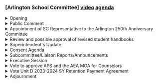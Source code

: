 ### [Arlington School Committee] [video](https://www.youtube.com/watch?v=GeTsYPCoSIc) [agenda](https://arlington.novusagenda.com/agendapublic/MeetingView.aspx?MeetingID=1897&MinutesMeetingID=-1&doctype=Agenda)

<details><summary>Opening</summary> 
<details><summary>	 Kirsi Allison Ampe - 206</summary>

> Okay, I hereby call this meeting of the special meeting of the Arlington school committee to order on Wednesday, August 30 at 630 PM, we are meeting by zoom because the governor says we can at least for right now. And everyone should know first that our materials are available on novice online, and second, that your screens, people can see what you're doing on your screens and so not to share anything that you don't want to be seen by other people. So let me make sure everyone can hear me and can respond I'm going to go through. Ms. Superintendent home and here. Okay. I'm his keys here. Okay, Mr. Slickman. I'm here, note that Mr. human analysis and Elmer are attendees but not panelists is all need to be promoted, I just promoted both. Okay, good. Okay, great. Miss extant. Yeah. It's good. Here is Morgan here. Mr Spiegel here. Dr. Ford Walker. Here. Mr Mason. Here. Mr garden. Here. Miss owner. Here. Mr film in here. Miss Diggins I see you but we don't need to know that you can talk, unless you need to say something. Other people on. We only have one page. Okay, so I think we are set.
</details></details>
<details><summary>Public Comment</summary> 
<details><summary>	 Kirsi Allison Ampe - 48</summary>

> We open with public comment. I'm looking at our participant list. I don't see anyone for public comment, and we missed Dickens if we got anyone saying they wanted to do public comment can you chime in but no public comment. No public comment. Okay. So moving on.
</details></details>
<details><summary>Appointment of SC Representative to the Arlington 250th Anniversary Committee</summary> 
<details><summary>	 Kirsi Allison Ampe and William Hayner - 285</summary>

> Okay. Thank you. Thank you. Thank you. Thank you. Thank you. And Mr. Hainer had heard about this discussed and mentioned it to me and said that he would be more than happy to serve as our representative on this committee. They've asked for someone from the school committee. I think it's probably appropriate, because of his long standing history with us. If anyone has any concerns bring them up now but otherwise we appreciate his willingness to serve on our behalf. I move that Bill Hainer be appointed to this committee on our behalf. Second. And I'm excited and good to see a bill. I don't know how anxious you all were to take on one more responsibility. Okay, so come back and tell us if there's anything we need to do to help or that you need tonight is the first meeting right at seven o'clock, I will keep the chair informed and when it's appropriate I'll come before you. Awesome. Thank you so much and when is our 250th anniversary. I think it's in 2025. That's when the 250th year, they're going to be planning it on tonight. I'll share with you in the next 24 hours Casey and you can bring it to the committee when appropriate. Okay, great. Thank you. Okay, so any further comments on Mr. Hainer's appointment. I have a roll call for Mr. Schlichtman. Yes. Miss Exton. Thank you, Bill. Yes. Miss Gittleson. Yes. As Morgan. Yes. Mr Carden. I couldn't hear you. Yes. Okay. Mr Thielman. Yes. And I also vote yes so that's an anonymous vote. Thank you again for being willing to serve. Thank you all. Have a good evening. You too. Bye bye.
</details></details>
<details><summary>Review and possible approval of revised student handbooks</summary> 
<details><summary>	 Kirsi Allison Ampe - 48</summary>

> Okay, so the next item of business is to review and potential approval of revised student handbooks, and the agenda wasn't updated it should just say the ages handbook and the elementary student handbook, which are available for us. Miss home and do you want to leave this.
</details>
<details><summary>	 Elizabeth Homan - 255</summary>

> Yeah. So, um, I, so we are in the process of making sure that all of these are easy to access easy to navigate. I want to thank members of the committee who sent me notes on the two drafts that I sent along the elementary one has undergone a fairly significant overhaul and look at we did some revision cleaning up of information that was outdated, or just not common practice. We adjusted some of the dress code language to be more in line with the way the high school talks about freedom of expression but also still with a latitude for us to determine when something's appropriate or destruction in a classroom. I shared with you the document comparison, so you can see what we marked up, and I did a little bit of cleaning and editing based on some comments so I'm happy to take any questions about any specific portions of either of these, they have been looked over specifically there were adjustments to our bullying policies last year when we did an update of the bullet bullying procedures. There were updates to regulations surrounding discipline that require us to do some restorative work before we move towards disciplinary action so we had to adjust some language in the discipline sections, and there's new regulations coming relative to title nine that changed some of the procedures so we had to change some of that language as well so happy to answer any questions that the committee has. Anyone have any questions.
</details>
<details><summary>	 Various - 284</summary>

> Is that a. That's not a hand No. Okay. That's just a. Okay. Um, I have a question then the student handbook, the, the elementary school handbook talks about homework policy, and that students should receive only homework, like 10 minutes per grade. For example, 10 minutes for grade one and 20 minutes for grade two except I thought we didn't have homework for those grades now. So this was a point of much discussion for the elementary principles. There are differing opinions about whether or not and how much homework should be assigned. And we haven't sorted through all of those various opinions, quite yet. So what is written here was kind of the compromise that we landed on. We removed some language that we thought was a little bit assumptive about what parents could manage in terms of like reading to with your child at home. And we left this language in there as a general guideline because it is one that some teachers use. And if we were to eliminate it and say there's not going to be any work sent home, then that would be a shift in practice that we would want to discuss with the teachers. So, it's, we, there is not a we don't give any homework in lower grades policy, obviously. And this was this language stayed from the previous version. Does anyone else. I didn't think we had had some discussion about this before and that we weren't having homework and lower grades, although it wasn't a policy. I'm not seeing anyone. I'm not seeing anyone else remembering it. Okay, let's just film it doesn't remember it either. Well, I'm just sunk. Oh, Miss Gilson.
</details>
<details><summary>	 Gitelson - 301</summary>

> As, as the I can't say I know what has been discussed before but I'm curious what if anything you can tell us Dr home in about. I know what happens at Pierce. I think I know what, like, I've only have a third grader but I think I know sort of how it works all the way up. Is there any consist, I mean sort of what, where are we with how consistent because this is a conversation that comes up on Arlington parents listserv and I think some of us who are at schools without who are not giving homework. We're sort of also under the impression that this was Arlington, not just our school. This is not there's not consistent practice on this across the system. So one of the things this came up recently I have my, the contractual superintendents advisory committee, and we had a lengthy discussion about this because I was curious what people's on homework, and I got wildly different answers about, they knew this guideline they knew the 10 minute guideline everybody did, whether or not they did less than that, or at that or shot for that like was what was very inconsistent. I think it's worth discussion I think is worth us potentially revisiting this in future iterations of the handbook, but it wasn't something I wanted to change in the absence of some discussions about it and I wanted to wait for Dr. For Walker to get here to maybe have some of those conversations, particularly as we're rolling out a new curriculum it's possible that El will have some of its own guidelines and ideas around what should happen at home and what should happen at school, and we want to make sure we were aligned with that too.
</details>
<details><summary>	 Kirsi Allison Ampe - 152</summary>

> Okay. Any further comments on that. Seeing none. Then I have one other question which is really quickly. I'm Dr home and the piece that I've also seen is really inconsistent is like the reading log piece, which can like quickly get above 10 like that, like, doesn't fit as well in the 10 2030 4050 metric. For, I guess for Dr. For Walker, I would love for that to be something that you guys thought about and talked about why we're asking kids to log their reading. I have an 11th grader and and she logged it every night and it had to go in and I had to sign it every night. wanted to check them every day. And she did, you know, so it was consistently implemented, but that the reading log piece isn't called out here specifically, but it probably needs to be considered in the larger conversation.
</details>
<details><summary>	 Jane Morgan - 180</summary>

> I have a question about that. Miss Morgan. How is that something that happens at every level is it because you just mentioned high school but this is the oh no sorry this is when she was in elementary school. Okay. Oh no, there are no reading logs in high school or at least that's what I don't sign them, nor would I ever agree to do that. Okay. Yeah, I remember this too and and the reading log can be a source of friction, and it just, I think the, the desire is to promote reading, but it ends up making it a chore, and it wasn't. Anyway, we can have more discussion about this. Okay, so then I had one other question which was about the dress code. So I appreciate that we're trying to be consistent across the district and stuff but when I read it. I was wondering if a student chose to express themselves by showing up in virtually no clothes, whatever sex. They were. I wasn't sure what, where, how that would be handled.
</details>
<details><summary>	 Elizabeth Homan - 220</summary>

> Well it says we acknowledge we acknowledge our responsibility to maintain an environment that's healthy and free from substantial disruption or harassment, I would consider that an instance in which we're not in a situation where there is lack of, or we're free from substantial disruption or harassment that that student clothing and shoes can should conform to reasonable standards of health, safety and cleanliness and refrain from wearing shoes, but display words or symbols, expressing prohibited behavior, like that section there, what you just described would fall in that category, to my mind. And then it says beneath that that the administration is authorized to take action instances where dress doesn't meet those stated requirements above. So, that it like I like what I like about this language, and this is borrowed from the high school handbook which I had heard members say and I've heard teachers say they really appreciate that language that's in my school handbook. Is that this gives us latitude to make determinations on based on individual circumstances, but what you just named of course it's not something we would allow, because it wouldn't meet these requirements. We could add more requirements in that second paragraph. If there's language that you think addresses a situation like that more clearly but I guess I just wasn't.
</details>
<details><summary>	 Jane Morgan - 36</summary>

> To me, I wasn't sure it would apply to that section, and I wasn't really sure where it would apply at all. I'm just trying to make sure that we have standards that can be uniformly.
</details>
<details><summary>	 Elizabeth Homan - 98</summary>

> Students can be held to uniformly across the district by all adults, and that things like, you know, the graphics and words and stuff that's easy and you're right that that you know that's very clear and I think that people will be held to that very clearly, but stuff where students are, are not dressing are not wearing enough clothing for appropriate social conduct, it wasn't clear to me how, how that would be handled or, or what what they would be doing. I will qualify that under a reasonable standard of health, safety and cleanliness. Okay.
</details>
<details><summary>	 Kirsi Allison Ampe - 25</summary>

> Okay. Anyone else have any questions or comments about this. Okay. Anyone have any other questions or comments about the handbooks in general, either handbook.
</details>
<details><summary>	 ? - 68</summary>

> Mr. Yes, I think I abstained last year and I'm going to abstain again on the high school handbook, because of the, the requirement to get a doctor's note to get that those absences excused. I did give that feedback to Dr. And I hope that that she'll look at it again this year. But I just think in light of the pandemic, that's, it's a difficult requirement.
</details>
<details><summary>	 ? - 97</summary>

> Thanks, Mr. I have a clarifying question on that one actually, which line, I was doing this quickly tonight and I was incorporating some of your feedback, which line are you looking at with the requirement for a doctor's note, is that on page 15. I don't have it open. Okay. It said in the original, I mean maybe you revised it today I didn't get it before you just sent. It said extended absences or illness with documentation. Hold on. Okay. Understood and I will find it, and I can revisit it with Dr. Thank you.
</details>
<details><summary>	 Elizabeth Homan - 118</summary>

> Yeah, actually, Mr Carter reminds me that I had a question about that also, which is on the same page 15 absences including an exempt from the failure to attend policy absences for the following reasons count towards absence limits above. And the first item is sick days. Paragraph says absences for the following reasons are exempt and do not count towards the attendance limits. And one of the items is extended. Oh, this has been changed. Okay, so extended illness. It just said illness before and I was really confused because it was either illness or sick days and I couldn't tell which was which. Okay, so you've already fixed that. Any other comments or Miss Morgan.
</details>
<details><summary>	 Jane Morgan - 43</summary>

> Wait, so which one are we approving now we're approving the one that's in email not the one that's a novice Liz put Liz Diggins put the ones I sent via email moments, like I don't know, maybe an hour ago in novice.
</details>
<details><summary>	 Elizabeth Homan - 110</summary>

> The master AHS student handbook 2324 on page 15 still talks about bereavement illness quarantine. So that must be the old one. I uploaded the new one so I'm not sure why not. Very minute illness it does say absences for the following reasons are exempt and do not count towards the attendance limits religious services funerals and bereavement illness quarantine and or treatment with documentation and suspensions. No, no, the old one said extended illness. I requested. I had requested removal of extended because in practice, if you're absent for one day and you have a doctor's note, they excuse that absence, it's all tied to the doctor's note.
</details>
<details><summary>	 Jane Morgan - 28</summary>

> Okay, then, then my question actually stands, I must be looking at the old one. And I'm confused about what's the difference between a sick day and illness.
</details>
<details><summary>	 Elizabeth Homan - 76</summary>

> Nothing. In practice, a sick day is you have a cold, your allergies are acting up it's it's an isolated day here or there, whereas an illness is like you've got strep throat you went to the doctor, you know, it's the the minor versus major, I think is what they mean by that. Okay. I see. And they had extended Yeah, I this. So I understand why this feels now murky to you. Dr. Okay.
</details>
<details><summary>	 ? - 54</summary>

> Okay. Yeah, that's because, to me, what we're trying to do is get people to stay home if they're sick. Right, both for their health. for our health. And we're trying to not incentivize them to do to not do that. Okay, I actually want to go back to Dr. Dengar and discuss this.
</details>
<details><summary>	 Kirsi - 17</summary>

> Can we maybe do a first read of this today? Fine by me. Any comments? Mr. Cardin?
</details>
<details><summary>	 Len Karden - 89</summary>

> Yeah, I was just gonna say, I mean, I think we can approve it with, with the understanding that you're going to make that, have that conversation and come back to us with an adjustment if necessary. Okay, yeah. And we can re-approve it if it needs to be changed. But that way we'll have a handbook out that has, the important part is having all the disciplinary information because we have to have that by law. So we can just approve that. I'm sorry, Kirstie, I should read.
</details>
<details><summary>	 Jeff Theilman - 93</summary>

> Mr. Thielman. I think we can just approve this with the understanding that Dr. Holman will make the changes we've discussed. She can give this back to us. I don't know if we, I don't know if we need to take a second vote to re-approve it once she makes these changes, unless we see that there's, it's not right or not consistent with what we talked about. Yeah, we can, we can see what comes back. And if we feel it's substantial change enough, we can re-approve or not. We will decide.
</details>
<details><summary>	 Kirsi Allison Ampe - 13</summary>

> Okay. So do I hear someone making a motion to approve the handbook?
</details>
<details><summary>	 Jane Morgan - 78</summary>

> Ms. Morgan. So which version of these handbooks did I agree to when I filled out the forms for my kids in power school, like multiple iterations ago? When you, yep. When you filled out the forms in power school, you would have been agreeing to the version that did not include our legal counsel's changes for disciplinary language title nine. The version pre-markup, pre-redlining is what you would have been agreeing to. Are we concerned about that?
</details>
<details><summary>	 Elizabeth Homan - 56</summary>

> I think we send out, so there is a line in these about principals' discretion, administration's discretion to make changes to the handbook with approval and receipt. So I think we message that we made adjustments based on regulations and we notify families of that once we have you all receiving these and that covers us.
</details>
<details><summary>	 Kirsi Allison Ampe - 206</summary>

> That sounds great. Okay, perfect. Thank you. Any other questions?  Anyone want to make a motion to approve the high school handbook as presented with the understanding there will be some changes for clarification under the absence section? So moved as Kersey articulated it. Do I have a second? Second. So moved by Mr. Phillman, second by Mr. Schlickman. Any further discussion? Seeing none, roll call vote. Mr. Schlickman? Yes. Ms. Exton? Yes. Ms. Gibleson?  Yes. Ms. Morgan? Yes. Mr. Cardin? Yes. Mr. Phillman? Yes. And I also vote yes. So that's approved unanimously. The elementary school handbook we've received for our information, but we don't approve that. So I think we're done with that section. I'd like to move receipt. Oh, okay. Does anyone want to second Mr. Schlickman's motion?  Sure, I'll second. Okay, Mr. Cardin second his motion. Any discussion about this? I'm moving this just to have it on the record that we've actually done this. Okay, any further discussion? No? Okay, roll call vote. Mr. Schlickman? Yes. Ms. Exton? Yes. Ms. Gibleson?  Yes. Ms. Morgan? Yes. Mr. Cardin? Yes. Mr. Phillman? Yes. And I also vote yes. So that's an anonymous vote for receiving the elementary school handbooks.
</details></details>
<details><summary>Superintendent's Update</summary> 
<details><summary>	 Elizabeth Homan - 138</summary>

> Next is superintendent update. I don't have my superintendent update slides created yet for this year. So I don't, and I haven't pulled enrollments today, but I will quickly say we had opening day today. It was a lot of fun. I sent you all a couple of videos and we had a wonderful student panel. We introduced the new cabinet team in its current iteration and everybody on it. And we answered some questions that we drew from a hat that staff had submitted. We had some spectacular speeches from Mr. Schlickman, who was standing in for Dr. Allison Ampey, from Ms. Keyes and Mr. DiLoretto, who is the AAA president. And it was an all-around wonderful day. We really had a great start to the school year, and I'm super grateful today to be in Arlington.
</details>
<details><summary>	 Kirsi Allison Ampe - 124</summary>

> That is awesome. And I thank Mr. Schlickman for standing in for me. I wish I could have been there. And it's great that our teachers and all of our staff are off to a good start. I heard that we've actually created enough capacity in the district that we're now doing training for other than teachers, which is great because it means that parents and families are going to have smoother time because some of the other professionals are learning things that are going to make it easier for them to do their jobs and to interface with the families. Okay. Did Mr. Schlickman join the flash mob? He took some pictures of it. Most of the flash mob people had prior training.
</details>
<details><summary>	 Elizabeth Homan - 54</summary>

> I know. Dance lessons. And that was the topic of discussion in terms of deeper learning. And the faculty and staff appreciated the reflections of the students as to their role in teaching the teachers and how this is important to build a relationship with teachers and learners. It was beautiful. That's great. Okay.
</details></details>
<details><summary>Consent Agenda</summary> 
<details><summary>	 Kirsi Allison Ampe - 18</summary>

> So next we have the consent agenda, which I don't think we have anything to consent agenda about.
</details></details>
<details><summary>Subcommittee/Liaison Reports/Announcements</summary> 
<details><summary>	 Kirsi Allison Ampe - 9</summary>

> So after that subcommittee liaison reports, budget, Mr. Cardin?
</details>
<details><summary>	 Len Karden - 143</summary>

> Yes. Budget met last week, was it, or two weeks ago? And we went over some updates. There will be a I don't want to call it a supplemental budget because we don't really do it, but a budget amendment that will have to go before the special time meeting in October to appropriate contingently the additional $400,000 that the schools would receive if the override passes. So we will be getting a review of what that looks like sometime in September. I should have pulled up the draft minutes, but we talked about potential ways to address some of our hiring challenges with teaching assistants and anything else that I'm forgetting, Jane or Kiersey? I can think of. Right. It feels like it was a million years ago. It was a great meeting, though. And we'll meet again in September, probably mid-September.
</details>
<details><summary>	 Kirsi Allison Ampe - 6</summary>

> Thanks. Okay. Community relations, Ms. Exton?
</details>
<details><summary>	 Liz Exton - 3</summary>

> Nothing to report.
</details>
<details><summary>	 Kirsi Allison Ampe - 5</summary>

> Curriculum, instruction, accountability, Ms. Morgan?
</details>
<details><summary>	 Jane Morgan - 71</summary>

> Oh, we have a meeting soon, and we're going to talk about the special education programs. We're going to talk about the outcomes report. We're going to talk about XBlock at AHS. The CIA subcommittee is super excited to work with Dr. Ford Walker. It'll be our first meeting with her, so that will be great. So come one, come all. Ms. Diggins posted it. I don't know what it is.
</details>
<details><summary>	 Kirsi Allison Ampe - 3</summary>

> Facilities, Mr. Thielman?
</details>
<details><summary>	 Jeff Thielman - 55</summary>

> Thank you. So the Facilities Committee will meet. I'm going to look at calendars and schedule meetings at some point. Mr. Mason is working on the school department request of the capital plan, and it'll be a chance for us to get familiar with the district's requests. So I'll be in touch about a date.
</details>
<details><summary>	 Kirsi Allison Ampe - 6</summary>

> Okay. Policy and procedure, Mr. Schlickman?
</details>
<details><summary>	 Paul Schlichtman - 393</summary>

> Thank you. We met on July 24th and had an extensive meeting. We first considered file ACA nondiscrimination on the basis of sex, sexual orientation, or gender identity, and the vote of the subcommittee was to refer the draft policy changes to town council, who has it for him now. He's going to advise us as to how to word this and how this should work. There's an outstanding court case right now. I think it's in Ludlow that he's really interested in seeing more information on before he gives us the green light to go forward there. This is part of the policies that we're looking to do to align our policies with the June resolution affirming the LGBTQIA community. We voted to go to first reading, which will be in September, on ACA-E, which is taking essentially the DESE guidance for safe and supportive school environment and incorporating that into our policy manual as a foundation for why we're saying what we're doing. JJ-E, co-curricular and extracurricular activities, we voted to forward that to the full committee, including the language students may participate in all physical education, athletics, and other extracurricular activities according to their gender identity without requiring legal or medical documentation, noting that that's the language that is in the MIAA requirements. We also have a revision to AC-R, non-discrimination policy, including harassment and retaliation. The changes there were basically administrative, so the subcommittee will propose to the full committee in September to recommend that we authorize the superintendent to make administrative changes based on addresses and people who are responsible. In other words, removing the former assistant superintendent and adding Dr. Ford Walker on that policy and other instances where that would happen. AC's non-discrimination policy, including harassment and retaliation, there was just a typo in there, we'll be bringing that forward. There's an extent the JLCD administering medicines to students, we're asking the director of health and nursing services to recommend changes there, and there's an extensive revision to ADF nutrition and wellness policy. All of this is in the document of the draft minutes that's in NOVUS right now, so you can get a preview of where things are. We'll probably meet one more time before the September meeting so we can have a resolution of the items that are outstanding, and that's the subcommittee report.
</details>
<details><summary>	 Kirsi Allison Ampe - 13</summary>

> Thank you very much. Mr. Thillman, anything for the High School Building Committee?
</details>
<details><summary>	 Jeff Thielman - 23</summary>

> We meet on September 5th at 6 o'clock. The turnover date for Phase 2 has been moved to October 30th. That's October 30th.
</details>
<details><summary>	 Kirsi Allison Ampe - 13</summary>

> Any liaison reports? Announcements? Okay. Are there future agenda items? No?  Okay.
</details></details>
<details><summary>Executive Session</summary> 
<details><summary>	 Kirsi Allison Ampe - 145</summary>

> So next we go into executive session to conduct strategy sessions in preparation for negotiations with union or non-union personnel, or contract negotiations with the union and or non-union, in which, if held in an open meeting, may have a detrimental effect. To conduct strategy with respect to collective bargaining or litigation, in which, if held in an open meeting, may have a detrimental effect. Collective bargaining may also be conducted. And this is for the Arlington Public Schools and the Arlington Education Association, MOA for counselors, and also Unit D. So can I have a motion to go into executive session? So moved. Second. Seconded by Mr. Schlickman. Roll call vote. Mr. Schlickman? Yes. Ms. Exton?  Yes. Ms. Gittleson? Yes. Ms. Morgan? Yes. Mr. Cardin?  Yes. Mr. Thillman? Yes. And I also vote yes. And I believe we will be returning after
</details></details>
<details><summary>Vote to approve APS and the AEA MOA for Counselors</summary> 
<details><summary>	 Kirsi Allison Ampe - 107</summary>

> We are now returning to regular session after executive session on Wednesday, August 30th, and we have a couple things to vote in regular session. The first one is a, I forget, are they I'll make the motion. Okay, great. Okay, I move that we approve the side letter of agreement between the Arlington School Committee and the AEA Unit D and authorize the chair to sign on our behalf. Okay. And do I have a second? Second. Great. Thank you, Mr. Thillman. And any further comment on this? Dr. Holman, do you want to just mention what this is for? I mean, the purpose of this?
</details>
<details><summary>	 Elizabeth Homan - 98</summary>

> Yes. So this is an incentive both for hiring and retention of our Unit D professionals who are listed as teaching assistants or building substitutes. And it is really in hopes that we can attract more candidates for those vacancies that we have and appreciate the excellent work of those people who are already in the system. Right. So this is an idea that came up through the budget subcommittee last week and or a couple weeks ago and is one of the ways we're trying to address the difficulty that we're having filling all of these positions.
</details>
<details><summary>	 Kirsi Allison Ampe - 33</summary>

> So any further comment? Seeing none roll call vote. Mr. Schlickman? Yes. Ms. Exton? Yes. Ms. Gittleson?  Yes. Mr. Cardin? Yes. Ms. Morgan? Yes. Mr. Thillman? Yes. And I also vote yes.
</details></details>
<details><summary>Vote Unit D 2023-2024 SY Retention Payment Agreement</summary> 
<details><summary>	 Kirsi Allison Ampe - 16</summary>

> We have a second item to approve. Mr. Schlickman, do you want to make the motion?
</details>
<details><summary>	 Paul Schlichtman - 43</summary>

> Thank you. I move that we approve the side letter of agreement between the Arlington Public Schools and the AEA pertaining to special education, social workers and school counselors at the Otteson Middle School and authorize the superintendent to sign on our behalf.
</details>
<details><summary>	 Kirsi Allison Ampe - 63</summary>

> Second. Thank you for the second, Mr. Thillman. Any further discussion about this? Does anyone want to sum up what this motion was about for our audience? I mean, what the side letter is about? Oh, sorry. Actually, I think, where's Ms. Elmer? Ms. Elmer and Ms. Keyes might be the best people to explain this. Ms. Keyes, do you want to explain?
</details>
<details><summary>	 Ms. Keyes - 56</summary>

> I can, yeah. We're sort of merging duties of social workers and counselors at the Otteson, and this is just setting up some clarifications so everybody knows what they're doing and making sure that when we make dramatic changes, we are checking in on data and making sure that they're effective and adjusting as we go.
</details>
<details><summary>	 Kirsi Allison Ampe - 45</summary>

> Awesome. Okay, any further comment? Seeing none, roll call vote. I'll vote Mr. Schlickman. Yes. Ms. Exton. Yes. Ms. Goodleson. Yes. Mr. Cardin. Yes. Ms. Morgan. Yes. Mr. Thillman. Yes. And I also vote yes, and that, I believe, is the end of our meeting.
</details></details>
<details><summary>Adjournment</summary> 
<details><summary>	 Kirsi Allison Ampe - 9</summary>

> Does anyone want to make a motion to adjourn?
</details>
<details><summary>	 ? - 145</summary>

> Before you do that, can I just say thank you on behalf of Arlington Education Association particularly for our teaching assistants and our building substitutes. One of the things that happens when we have this good working relationship that we do here in Arlington is we settled our Unit D contract in like six weeks a couple years ago, and then we became the standard that all of our local towns around us beat, so they saw what we got and they all went higher, which meant it made it harder for us to attract people because they held out and had more contentious negotiations, so I'm really glad that we're able to do this. This is going to make a lot of people really, really happy, so thank you all for recognizing these awesome people that we have and the work that they do.
</details>
<details><summary>	 Kirsi Allison Ampe - 75</summary>

> Great. I'm glad that it's helping and we hope it'll help with hiring, too, so that's all great. Anything else?  Anyone else want to say anything? Okay. A motion to adjourn. So moved. Second. I'll second the motion. Mr. Thielman? Mr. Schliffman?  Yes. Ms. Eckston? Yes. Ms. Kittleson? Yes. Mr. Cardin?  Yes. Ms. Morgan? Yes. Mr. Thielman? Yes. And I also vote yes. And we will see everyone on September 7th. Thanks.
</details></details>